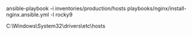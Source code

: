 ansible-playbook -i inventories/production/hosts playbooks/nginx/install-nginx.ansible.yml -l rocky9

C:\Windows\System32\drivers\etc\hosts
